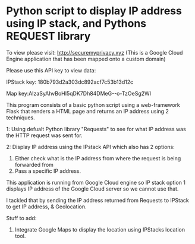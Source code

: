 # Python script to display IP address using IP stack, and Pythons REQUEST library

To view please visit: http://securemyprivacy.xyz (This is a Google Cloud Engine application that has been mapped onto a custom domain)

Please use this API key to view data: 

IPStack key: 180b793d2a303dc892acf7c53b13d12c

Map key:AIzaSyAhvBoHI5qDK7Dh84DMeG--o-TzOeSg2WI

This program consists of a basic python script using a web-framework Flask that renders a HTML page and returns an IP address using 2 techniques.

1: Using defualt Python library "Requests" to see for what IP address was the HTTP request was sent for.

2: Display IP address using the IPstack API which also has 2 options:
1. Either check what is the IP address from where the request is being forwarded from 
2. Pass a specific IP address. 

This application is running from Google Cloud engine so IP stack option 1 displays IP address of the Google Cloud server so we cannot use that. 

I tackled that by sending the IP address returned from Requests to IPStack to get IP address, & Geolocation.

Stuff to add:
1. Integrate Google Maps to display the location using IPStacks location tool. 
